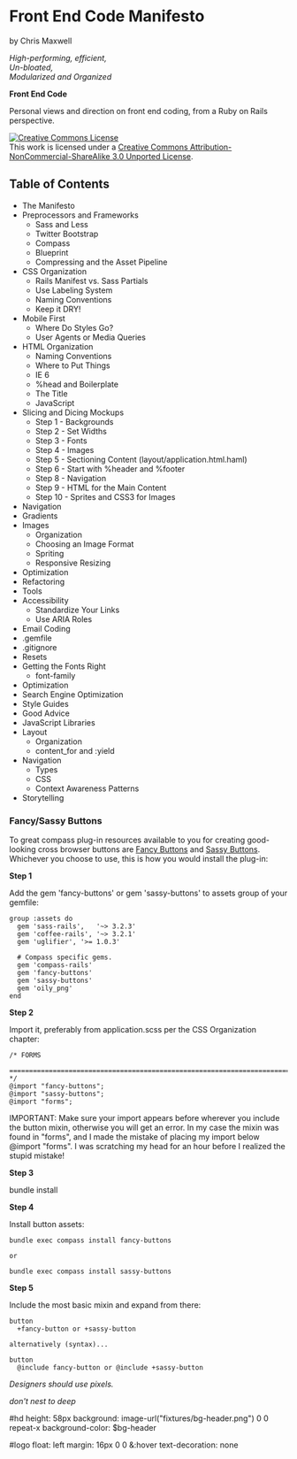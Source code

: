 Front End Code Manifesto
========================

by Chris Maxwell

*High-performing, efficient,*  
*Un-bloated,*  
*Modularized and Organized*

**Front End Code**


Personal views and direction on front end coding, from a Ruby on Rails perspective.

<a rel="license" href="http://creativecommons.org/licenses/by-nc-sa/3.0/">
  <img alt="Creative Commons License" style="border-width:0" src="http://i.creativecommons.org/l/by-nc-sa/3.0/88x31.png" /></a>
<br />This work is licensed under a 
<a rel="license" href="http://creativecommons.org/licenses/by-nc-sa/3.0/">Creative Commons Attribution-NonCommercial-ShareAlike 3.0 Unported License</a>.


Table of Contents
-----------------

- The Manifesto
- Preprocessors and Frameworks
  - Sass and Less
  - Twitter Bootstrap
  - Compass
  - Blueprint
  - Compressing and the Asset Pipeline
- CSS Organization
  - Rails Manifest vs. Sass Partials
  - Use Labeling System
  - Naming Conventions
  - Keep it DRY!
- Mobile First
  - Where Do Styles Go?
  - User Agents or Media Queries
- HTML Organization
  - Naming Conventions
  - Where to Put Things
  - IE 6
  - %head and Boilerplate
  - The Title
  - JavaScript
- Slicing and Dicing Mockups
  - Step 1 - Backgrounds
  - Step 2 - Set Widths
  - Step 3 - Fonts
  - Step 4 - Images
  - Step 5 - Sectioning Content (layout/application.html.haml)
  - Step 6 - Start with %header and %footer
  - Step 8 - Navigation
  - Step 9 - HTML for the Main Content
  - Step 10 - Sprites and CSS3 for Images
- Navigation
- Gradients
- Images
  - Organization
  - Choosing an Image Format
  - Spriting
  - Responsive Resizing
- Optimization
- Refactoring
- Tools
- Accessibility
  - Standardize Your Links
  - Use ARIA Roles
- Email Coding
- .gemfile
- .gitignore
- Resets
- Getting the Fonts Right
  - font-family
- Optimization
- Search Engine Optimization
- Style Guides
- Good Advice
- JavaScript Libraries
- Layout
  - Organization
  - content_for and :yield
- Navigation
  - Types
  - CSS
  - Context Awareness Patterns
- Storytelling


### Fancy/Sassy Buttons

To great compass plug-in resources available to you for creating good-looking cross browser buttons are [Fancy Buttons][] and [Sassy Buttons][]. Whichever you choose to use, this is how you would install the plug-in:

**Step 1**

Add the gem 'fancy-buttons' or gem 'sassy-buttons' to assets group of your gemfile:

    group :assets do
      gem 'sass-rails',   '~> 3.2.3'
      gem 'coffee-rails', '~> 3.2.1'
      gem 'uglifier', '>= 1.0.3'
    
      # Compass specific gems.
      gem 'compass-rails'
      gem 'fancy-buttons'
      gem 'sassy-buttons'
      gem 'oily_png'
    end

**Step 2**

Import it, preferably from application.scss per the CSS Organization chapter:

    /* FORMS
      ============================================================================ */
    @import "fancy-buttons";
    @import "sassy-buttons";
    @import "forms";

IMPORTANT: Make sure your import appears before wherever you include the button mixin, otherwise you will get an error. In my case the mixin was found in "forms", and I made the mistake of placing my import below @import "forms". I was scratching my head for an hour before I realized the stupid mistake!

**Step 3**

bundle install

**Step 4**

Install button assets:

    bundle exec compass install fancy-buttons
    
    or
    
    bundle exec compass install sassy-buttons

**Step 5**

Include the most basic mixin and expand from there:

    button
      +fancy-button or +sassy-button
    
    alternatively (syntax)...
    
    button
      @include fancy-button or @include +sassy-button

[Fancy Buttons]:        http://brandonmathis.com/projects/fancy-buttons/
[Sassy Buttons]:        http://jaredhardy.com/sassy-buttons/




*Designers should use pixels.*




*don't nest to deep*

#hd
  height: 58px
  background: image-url("fixtures/bg-header.png") 0 0 repeat-x
  background-color: $bg-header

#logo
  float: left
  margin: 16px 0  0
  &:hover
    text-decoration: none
